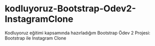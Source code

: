 # kodluyoruz-Bootstrap-Odev2-InstagramClone
Kodluyoruz eğitimi kapsamında hazırladığım Bootstrap Ödev 2 Projesi: Bootstrap ile Instagram Clone
